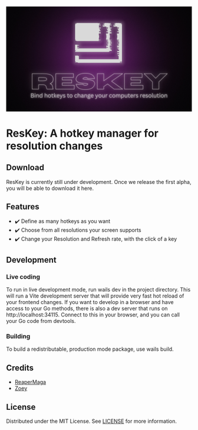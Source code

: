 ![preview image](.github/preview.png)

# ResKey: A hotkey manager for resolution changes

## Download

ResKey is currently still under development. Once we release the first alpha, you will be able to download it here.

## Features

- ✔️ Define as many hotkeys as you want
- ✔️ Choose from all resolutions your screen supports
- ✔️ Change your Resolution and Refresh rate, with the click of a key

## Development 

### Live coding

To run in live development mode, run wails dev in the project directory. This will run a Vite development server that will provide very fast hot reload of your frontend changes. If you want to develop in a browser and have access to your Go methods, there is also a dev server that runs on http://localhost:34115. Connect to this in your browser, and you can call your Go code from devtools.

### Building

To build a redistributable, production mode package, use wails build.

## Credits

- [ReaperMaga]('https://github.com/reapermaga')
- [Zoey]('https://github.com/zoey-kaiser')

## License

Distributed under the MIT License. See [LICENSE](LICENSE) for more information.
